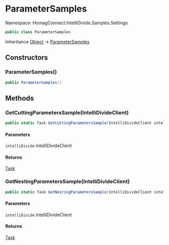 # ParameterSamples

Namespace: HomagConnect.IntelliDivide.Samples.Settings



```csharp
public class ParameterSamples
```

Inheritance [Object](https://docs.microsoft.com/en-us/dotnet/api/system.object) → [ParameterSamples](./homagconnect.intellidivide.samples.settings.parametersamples.md)

## Constructors

### **ParameterSamples()**

```csharp
public ParameterSamples()
```

## Methods

### **GetCuttingParametersSample(IntelliDivideClient)**



```csharp
public static Task GetCuttingParametersSample(IntelliDivideClient intelliDivide)
```

#### Parameters

`intelliDivide` IntelliDivideClient<br>

#### Returns

[Task](https://docs.microsoft.com/en-us/dotnet/api/system.threading.tasks.task)<br>

### **GetNestingParametersSample(IntelliDivideClient)**



```csharp
public static Task GetNestingParametersSample(IntelliDivideClient intelliDivide)
```

#### Parameters

`intelliDivide` IntelliDivideClient<br>

#### Returns

[Task](https://docs.microsoft.com/en-us/dotnet/api/system.threading.tasks.task)<br>
